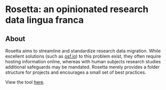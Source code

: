 # Rosetta: an opinionated research data lingua franca

## About
Rosetta aims to streamline and standardize research data migration. While excellent solutions (such as [osf.io](http://osf.ioa)) to this problem exist, they often require hosting information online, whereas with human subjects research studies additional safeguards may be mandated. Rosetta merely provides a folder structure for projects and encourages a small set of best practices. 

View the tool [here](https://adam-garcia.github.io/rosetta).
